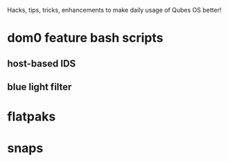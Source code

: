 Hacks, tips, tricks, enhancements to make daily usage of Qubes OS better!

# dom0 feature bash scripts

## host-based IDS

## blue light filter

# flatpaks

# snaps
